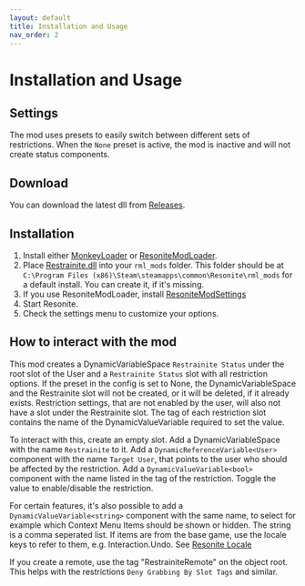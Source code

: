 ```yaml
---
layout: default
title: Installation and Usage
nav_order: 2
---
```


# Installation and Usage

## Settings

The mod uses presets to easily switch between different sets of restrictions. When the `None` preset is active, the mod
is inactive and will not create status components.

## Download

You can download the latest dll from [Releases](https://github.com/Restrainite/RestrainiteMod/releases).

## Installation

1. Install either [MonkeyLoader](https://github.com/ResoniteModdingGroup/MonkeyLoader.GamePacks.ResoniteModLoader) or
   [ResoniteModLoader](https://github.com/resonite-modding-group/ResoniteModLoader).
2. Place [Restrainite.dll](https://github.com/Restrainite/RestrainiteMod/releases/latest/download/Restrainite.dll) into your 
   `rml_mods` folder. This folder should be at `C:\Program Files (x86)\Steam\steamapps\common\Resonite\rml_mods` for a 
   default install. You can create it, if it's missing.
3. If you use ResoniteModLoader, install [ResoniteModSettings](https://github.com/badhaloninja/ResoniteModSettings)
4. Start Resonite.
5. Check the settings menu to customize your options.

## How to interact with the mod

This mod creates a DynamicVariableSpace `Restrainite Status` under the root slot of the User and 
a `Restrainite Status` slot with all restriction options. If the preset in the config is set to None, 
the DynamicVariableSpace and the Restrainite slot will not be created, or it will be deleted, if it already exists. 
Restriction settings, that are not enabled by the user, will also not have a slot under the Restrainite slot. 
The tag of each restriction slot contains the name of the DynamicValueVariable required to set the value.

To interact with this, create an empty slot. Add a DynamicVariableSpace with the name `Restrainite` to it. Add a 
`DynamicReferenceVariable<User>` component with the name `Target User`, that points to the user who should be 
affected by the restriction. Add a `DynamicValueVariable<bool>` component with the name listed in the tag of the 
restriction. Toggle the value to enable/disable the restriction.

For certain features, it's also possible to add a `DynamicValueVariable<string>` component with the same name, to select
 for example which Context Menu Items should be shown or hidden. The string is a comma seperated list. If items are 
from the base game, use the locale keys to refer to them, e.g. Interaction.Undo. 
See [Resonite Locale](https://github.com/Yellow-Dog-Man/Locale/blob/main/en.json)

If you create a remote, use the tag "RestrainiteRemote" on the object root. This helps with the restrictions 
`Deny Grabbing By Slot Tags` and similar.
